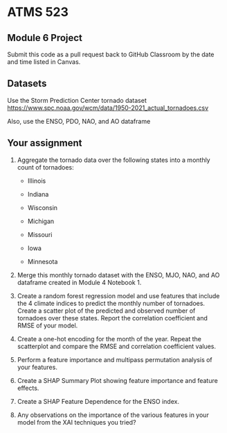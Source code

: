 # ATMS 523

## Module 6 Project

Submit this code as a pull request back to GitHub Classroom by the date and time listed in Canvas.

## Datasets

Use the Storm Prediction Center tornado dataset https://www.spc.noaa.gov/wcm/data/1950-2021_actual_tornadoes.csv

Also, use the ENSO, PDO, NAO, and AO dataframe 

## Your assignment

1) Aggregate the tornado data over the following states into a monthly count of tornadoes:
   
   - Illinois
   
   - Indiana
   
   - Wisconsin
   
   - Michigan
   
   - Missouri
   
   - Iowa
   
   - Minnesota
2. Merge this monthly tornado dataset with the ENSO, MJO, NAO, and AO dataframe created in Module 4 Notebook 1.

3. Create a random forest regression model and use features that include the 4 climate indices to predict the monthly number of tornadoes.  Create a scatter plot of the predicted and observed number of tornadoes over these states.  Report the correlation coefficient and RMSE of your model.

4. Create a one-hot encoding for the month of the year.  Repeat the scatterplot and compare the RMSE and correlation coefficient values.

5. Perform a feature importance and multipass permutation analysis of your features.

6. Create a SHAP Summary Plot showing feature importance and feature effects.

7. Create a SHAP Feature Dependence for the ENSO index.

8. Any observations on the importance of the various features in your model from the XAI techniques you tried?
